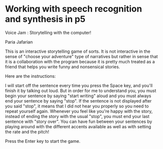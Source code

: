 # Working with speech recognition and synthesis in p5 

Voice Jam : Storytelling with the computer! 

Paria Jafarian

This is an interactive storytelling game of sorts. 
It is not interactive in the sense of "choose your adventure" type of narratives but rather in sense that it is a collaboration with the program because it is pretty much treated as a friend that helps you write funny and nonsensical stories.  

Here are the instructions: 

I will start off the sentence every time you press the Space key, and you'll finish it by talking out loud.
But in order for me to understand you, you must begin your sentence by saying "start writing" aloud and you must always end your sentence by saying "stop".
If the sentence is not displayed after you said "stop", it means that I did not hear you properly so you need to repeat yourself again.
Whenever you feel like you're happy with the story, instead of ending the story with the usual "stop", you must end your last sentence with "story over".
You can have fun between your sentences by playing around with the different accents available as well as with setting the rate and the pitch!

Press the Enter key to start the game.